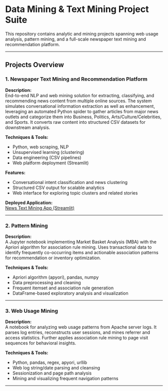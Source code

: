 # Data Mining & Text Mining Project Suite

This repository contains analytic and mining projects spanning web usage analysis, pattern mining, and a full-scale newspaper text mining and recommendation platform.

---

## Projects Overview

### 1. Newspaper Text Mining and Recommendation Platform

**Description:**  
End-to-end NLP and web mining solution for extracting, classifying, and recommending news content from multiple online sources. The system simulates conversational information extraction as well as enhancement, leveraging an automated Python spider to gather articles from major news outlets and categorize them into Business, Politics, Arts/Culture/Celebrities, and Sports. It converts raw content into structured CSV datasets for downstream analysis.

**Techniques & Tools:**
- Python, web scraping, NLP
- Unsupervised learning (clustering)
- Data engineering (CSV pipelines)
- Web platform deployment (Streamlit)

**Features:**
- Conversational intent classification and news clustering
- Structured CSV output for scalable analytics
- Web interface for exploring topic clusters and related stories

**Deployed Application:**  
[News Text Mining App (Streamlit)](https://web-mining-and-recommender-systems-puf6ohwp.ydd3upj4emcmmn.streamlit.app/)  

---

### 2. Pattern Mining

**Description:**  
A Jupyter notebook implementing Market Basket Analysis (MBA) with the Apriori algorithm for association rule mining. Uses transactional data to identify frequently co-occurring items and actionable association patterns for recommendation or inventory optimization.

**Techniques & Tools:**
- Apriori algorithm (apyori), pandas, numpy
- Data preprocessing and cleaning
- Frequent itemset and association rule generation
- DataFrame-based exploratory analysis and visualization

---

### 3. Web Usage Mining

**Description:**  
A notebook for analyzing web usage patterns from Apache server logs. It parses log entries, reconstructs user sessions, and mines referrer and access statistics. Further applies association rule mining to page visit sequences for behavioral insights.

**Techniques & Tools:**
- Python, pandas, regex, apyori, urllib
- Web log string/date parsing and cleansing
- Sessionization and page path analysis
- Mining and visualizing frequent navigation patterns

---
